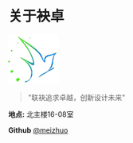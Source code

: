 关于袂卓
===
![Meizhuo logo](./img/favicon.ico)

>"联袂追求卓越，创新设计未来"

**地点:** 北主楼16-08室

**Github** [@meizhuo](https://github.com/meizhuo)